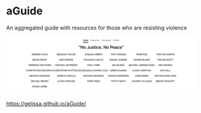 # aGuide
An aggregated guide with resources for those who are resisting violence

![No Justice, No Peace](assets/nj_np.png)

https://gelissa.github.io/aGuide/
